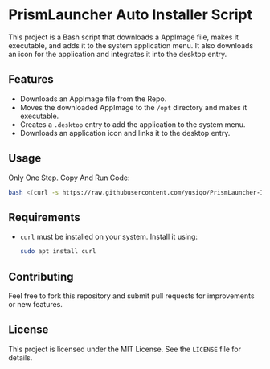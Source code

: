 
# PrismLauncher Auto Installer Script

This project is a Bash script that downloads a AppImage file, makes it executable, and adds it to the system application menu. It also downloads an icon for the application and integrates it into the desktop entry.

## Features

- Downloads an AppImage file from the Repo.
- Moves the downloaded AppImage to the `/opt` directory and makes it executable.
- Creates a `.desktop` entry to add the application to the system menu.
- Downloads an application icon and links it to the desktop entry.

## Usage

Only One Step. Copy And Run Code:

   ```bash
   bash <(curl -s https://raw.githubusercontent.com/yusiqo/PrismLauncher-Installer/main/install.sh)
   ```

## Requirements

- `curl` must be installed on your system. Install it using:

  ```bash
  sudo apt install curl
  ```

## Contributing

Feel free to fork this repository and submit pull requests for improvements or new features.

## License

This project is licensed under the MIT License. See the `LICENSE` file for details.
